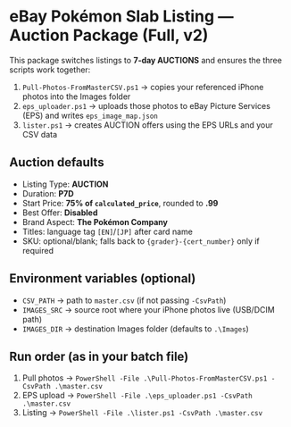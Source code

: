 
# eBay Pokémon Slab Listing — Auction Package (Full, v2)

This package switches listings to **7‑day AUCTIONS** and ensures the three scripts work together:
1) `Pull-Photos-FromMasterCSV.ps1` → copies your referenced iPhone photos into the Images folder
2) `eps_uploader.ps1` → uploads those photos to eBay Picture Services (EPS) and writes `eps_image_map.json`
3) `lister.ps1` → creates AUCTION offers using the EPS URLs and your CSV data

## Auction defaults
- Listing Type: **AUCTION**
- Duration: **P7D**
- Start Price: **75% of `calculated_price`**, rounded to **.99**
- Best Offer: **Disabled**
- Brand Aspect: **The Pokémon Company**
- Titles: language tag `[EN]`/`[JP]` after card name
- SKU: optional/blank; falls back to `{grader}-{cert_number}` only if required

## Environment variables (optional)
- `CSV_PATH` → path to `master.csv` (if not passing `-CsvPath`)
- `IMAGES_SRC` → source root where your iPhone photos live (USB/DCIM path)
- `IMAGES_DIR` → destination Images folder (defaults to `.\Images`)

## Run order (as in your batch file)
1. Pull photos → `PowerShell -File .\Pull-Photos-FromMasterCSV.ps1 -CsvPath .\master.csv`
2. EPS upload → `PowerShell -File .\eps_uploader.ps1 -CsvPath .\master.csv`
3. Listing → `PowerShell -File .\lister.ps1 -CsvPath .\master.csv`
